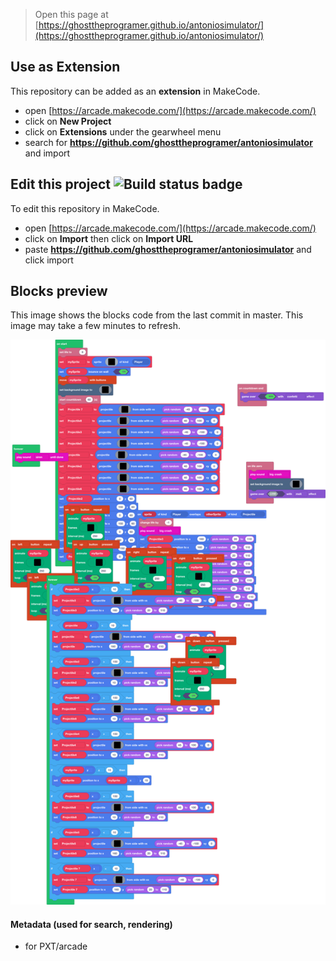  


> Open this page at [https://ghosttheprogramer.github.io/antoniosimulator/](https://ghosttheprogramer.github.io/antoniosimulator/)

## Use as Extension

This repository can be added as an **extension** in MakeCode.

* open [https://arcade.makecode.com/](https://arcade.makecode.com/)
* click on **New Project**
* click on **Extensions** under the gearwheel menu
* search for **https://github.com/ghosttheprogramer/antoniosimulator** and import

## Edit this project ![Build status badge](https://github.com/ghosttheprogramer/antoniosimulator/workflows/MakeCode/badge.svg)

To edit this repository in MakeCode.

* open [https://arcade.makecode.com/](https://arcade.makecode.com/)
* click on **Import** then click on **Import URL**
* paste **https://github.com/ghosttheprogramer/antoniosimulator** and click import

## Blocks preview

This image shows the blocks code from the last commit in master.
This image may take a few minutes to refresh.

![A rendered view of the blocks](https://github.com/ghosttheprogramer/antoniosimulator/raw/master/.github/makecode/blocks.png)

#### Metadata (used for search, rendering)

* for PXT/arcade
<script src="https://makecode.com/gh-pages-embed.js"></script><script>makeCodeRender("{{ site.makecode.home_url }}", "{{ site.github.owner_name }}/{{ site.github.repository_name }}");</script>
